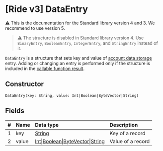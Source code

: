 # [Ride v3] DataEntry

:warning: This is the documentation for the Standard library version 4 and 3. We recommend to use version 5.

> :warning: The structure is disabled in Standard library version 4. Use `BinaryEntry`, `BooleanEntry`, `IntegerEntry`, and `StringEntry` instead of it.

`DataEntry` is a structure that sets key and value of [account data storage](/en/blockchain/account/account-data-storage) entry. Adding or changing an entry is performed only if the structure is included in the [callable function result](/en/ride/v4/functions/callable-function#invocation-result).

## Constructor

``` ride
DataEntry(key: String, value: Int|Boolean|ByteVector|String)
```

## Fields

|   #   | Name | Data type | Description |
| :--- | :--- | :--- | :--- |
| 1 | key | [String](/en/ride/v4/data-types/string) | Key of a record |
| 2 | value|[Int](/en/ride/v4/data-types/int)&#124;[Boolean](/en/ride/v4/data-types/boolean)&#124;[ByteVector](/en/ride/v4/data-types/byte-vector)&#124;[String](/en/ride/v4/data-types/string) | Value of a record |
